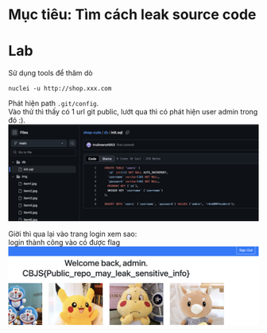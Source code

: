 # Mục tiêu: Tìm cách leak source code
# Lab 
Sử dụng tools để thăm dò
```
nuclei -u http://shop.xxx.com
```
Phát hiện path `.git/config`.  
Vào thử thì thấy có 1 url git public, lướt qua thì có phát hiện user admin trong đó :).
<img src='./img/Screenshot 2025-07-29 at 21.48.03.png'>

Giời thì qua lại vào trang login xem sao:  
login thành công vào có được flag
<img src='./img/Screenshot 2025-07-29 at 21.49.18.png'>
